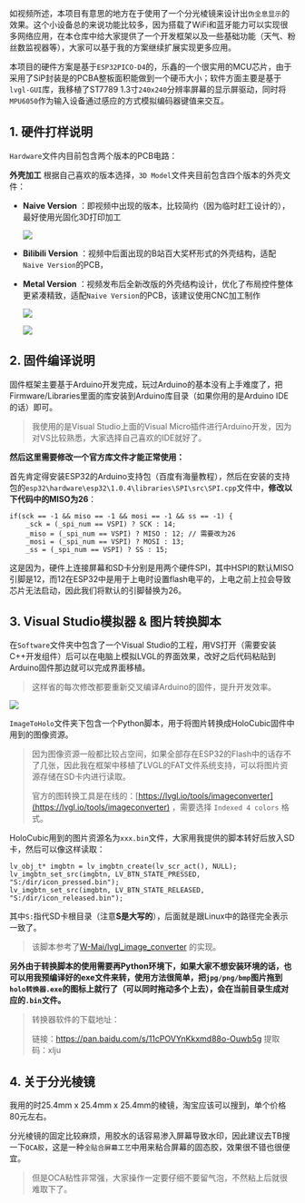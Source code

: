 

如视频所述，本项目有意思的地方在于使用了一个分光棱镜来设计出`伪全息显示`的效果。这个小设备总的来说功能比较多，因为搭载了WiFi和蓝牙能力可以实现很多网络应用，在本仓库中给大家提供了一个开发框架以及一些基础功能（天气、粉丝数监视器等），大家可以基于我的方案继续扩展实现更多应用。

本项目的硬件方案是基于`ESP32PICO-D4`的，乐鑫的一个很实用的MCU芯片，由于采用了SiP封装是的PCBA整板面积能做到一个硬币大小；软件方面主要是基于`lvgl-GUI`库，我移植了ST7789 1.3寸`240x240`分辨率屏幕的显示屏驱动，同时将`MPU6050`作为输入设备通过感应的方式模拟编码器键值来交互。

## 1. 硬件打样说明


`Hardware`文件内目前包含两个版本的PCB电路：


**外壳加工** 根据自己喜欢的版本选择，`3D Model`文件夹目前包含四个版本的外壳文件：

* **Naive Version** ：即视频中出现的版本，比较简约（因为临时赶工设计的），最好使用光固化3D打印加工

  ![](/5.Docs/Images/Holo3.png)

* **Bilibili Version** ：视频中后面出现的B站百大奖杯形式的外壳结构，适配`Naive Version`的PCB， 

* **Metal Version** ：视频发布后全新改版的外壳结构设计，优化了布局控件整体更紧凑精致，适配`Naive Version`的PCB，该建议使用CNC加工制作

  ![](/5.Docs/Images/Holo2.jpg)


  ![](/5.Docs/Images/Holo.jpg)



## 2. 固件编译说明

固件框架主要基于Arduino开发完成，玩过Arduino的基本没有上手难度了，把Firmware/Libraries里面的库安装到Arduino库目录（如果你用的是Arduino IDE的话）即可。

> 我使用的是Visual Studio上面的Visual Micro插件进行Arduino开发，因为对VS比较熟悉，大家选择自己喜欢的IDE就好了。

**然后这里需要修改一个官方库文件才能正常使用：**

首先肯定得安装ESP32的Arduino支持包（百度有海量教程），然后在安装的支持包的`esp32\hardware\esp32\1.0.4\libraries\SPI\src\SPI.cpp`文件中，**修改以下代码中的MISO为26**：

    if(sck == -1 && miso == -1 && mosi == -1 && ss == -1) {
        _sck = (_spi_num == VSPI) ? SCK : 14;
        _miso = (_spi_num == VSPI) ? MISO : 12; // 需要改为26
        _mosi = (_spi_num == VSPI) ? MOSI : 13;
        _ss = (_spi_num == VSPI) ? SS : 15;
这是因为，硬件上连接屏幕和SD卡分别是用两个硬件SPI，其中HSPI的默认MISO引脚是12，而12在ESP32中是用于上电时设置flash电平的，上电之前上拉会导致芯片无法启动，因此我们将默认的引脚替换为26。



## 3. Visual Studio模拟器 & 图片转换脚本

在`Software`文件夹中包含了一个Visual Studio的工程，用VS打开（需要安装C++开发组件）后可以在电脑上模拟LVGL的界面效果，改好之后代码粘贴到Arduino固件那边就可以完成界面移植。

> 这样省的每次修改都要重新交叉编译Arduino的固件，提升开发效率。

![](/5.Docs/Images/Holo4.jpg)

`ImageToHolo`文件夹下包含一个Python脚本，用于将图片转换成HoloCubic固件中用到的图像资源。

> 因为图像资源一般都比较占空间，如果全部存在ESP32的Flash中的话存不了几张，因此我在框架中移植了LVGL的FAT文件系统支持，可以将图片资源存储在SD卡内进行读取。
>
> 官方的图转换工具是在线的：[https://lvgl.io/tools/imageconverter](https://lvgl.io/tools/imageconverter) ，需要选择 `Indexed 4 colors` 格式。
>


HoloCubic用到的图片资源名为`xxx.bin`文件，大家用我提供的脚本转好后放入SD卡，然后可以像这样读取：

```
lv_obj_t* imgbtn = lv_imgbtn_create(lv_scr_act(), NULL);
lv_imgbtn_set_src(imgbtn, LV_BTN_STATE_PRESSED, "S:/dir/icon_pressed.bin");
lv_imgbtn_set_src(imgbtn, LV_BTN_STATE_RELEASED, "S:/dir/icon_released.bin");
```

其中`S:`指代SD卡根目录（注意**S是大写的**），后面就是跟Linux中的路径完全表示一致了。

> 该脚本参考了[W-Mai/lvgl_image_converter](https://github.com/W-Mai/lvgl_image_converter) 的实现。



**另外由于转换脚本的使用需要再Python环境下，如果大家不想安装环境的话，也可以用我预编译好的exe文件来转，使用方法很简单，把`jpg/png/bmp`图片拖到`holo转换器.exe`的图标上就行了（可以同时拖动多个上去），会在当前目录生成对应的`.bin`文件。**

> 转换器软件的下载地址：
>
> 链接：https://pan.baidu.com/s/11cPOVYnKkxmd88o-Ouwb5g  提取码：xlju 

## 4. 关于分光棱镜

我用的时25.4mm x 25.4mm x 25.4mm的棱镜，淘宝应该可以搜到，单个价格80元左右。

分光棱镜的固定比较麻烦，用胶水的话容易渗入屏幕导致水印，因此建议去TB搜一下`OCA胶`，这是一种`全贴合屏幕工艺`中用来粘合屏幕的固态胶，效果很不错也很便宜。

> 但是OCA粘性非常强，大家操作一定要仔细不要留气泡，不然粘上后就很难取下了。


